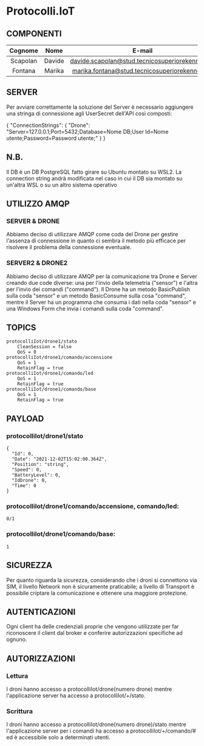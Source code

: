 # Protocolli.IoT

## COMPONENTI

|Cognome | Nome | E-mail|
|:-:|:-:|:-:|
| Scapolan | Davide | davide.scapolan@stud.tecnicosuperiorekennedy.it |
| Fontana | Marika | marika.fontana@stud.tecnicosuperiorekennedy.it |

## SERVER

Per avviare correttamente la soluzione del Server è necessario aggiungere una stringa di connessione agli UserSecret dell'API così composti:

{ "ConnectionStrings": { "Drone": "Server=127.0.0.1;Port=5432;Database=Nome DB;User Id=Nome utente;Password=Password utente;" } }

## N.B.

Il DB è un DB PostgreSQL fatto girare su Ubuntu montato su WSL2. La connection string andrà modificata nel caso in cui il DB sia montato su un'altra WSL o su un altro sistema operativo

## UTILIZZO AMQP
### SERVER & DRONE
Abbiamo deciso di utilizzare AMQP come coda del Drone per gestire l'assenza di connessione in quanto ci sembra il metodo più efficace per risolvere il problema della connessione eventuale.

### SERVER2 & DRONE2
Abbiamo deciso di utilizzare AMQP per la comunicazione tra Drone e Server creando due code diverse: una per l'invio della telemetria ("sensor") e l'altra per l'invio dei comandi ("command"). Il Drone ha un metodo BasicPublish sulla coda "sensor" e un metodo BasicConsume sulla cosa "command", mentre il Server ha un programma che consuma i dati nella coda "sensor" e una Windows Form che invia i comandi sulla coda "command".

## TOPICS

	protocolliIot/drone1/stato
		CleanSession = false
		QoS = 0
	protocolliIot/drone1/comando/accensione
		QoS = 1
		RetainFlag = true
	protocolliIot/drone1/comando/led
		QoS = 1
		RetainFlag = true
	protocolliIot/drone1/comando/base
		QoS = 1
		RetainFlag = true

## PAYLOAD

###	protocolliIot/drone1/stato
	{
	  "Id": 0,
	  "Date": "2021-12-02T15:02:00.364Z",
	  "Position": "string",
	  "Speed": 0,
	  "BatteryLevel": 0,
	  "IdDrone": 0,
	  "Time": 0
	}

###	protocolliIot/drone1/comando/accensione, comando/led:
	0/1

###	protocolliIot/drone1/comando/base:
	1
	
## SICUREZZA

Per quanto riguarda la sicurezza, considerando che i droni si connettono via SIM, il livello Network non è sicuramente praticabile; a livello di Transport è possibile criptare la comunicazione e ottenere una maggiore protezione.

## AUTENTICAZIONI

Ogni client ha delle credenziali proprie che vengono utilizzate per far riconoscere il client dal broker e conferire autorizzazioni specifiche ad ognuno.

## AUTORIZZAZIONI

###	Lettura
I droni hanno accesso a protocolliIot/drone(numero drone) mentre l'applicazione server ha accesso a protocolliIot/+/stato.

###	Scrittura
I droni hanno accesso a protocolliIot/drone(numero drone)/stato mentre l'applicazione server per i comandi ha accesso a protocolliIot/+/comando/# ed è accessibile solo a determinati utenti.
